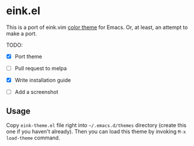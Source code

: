 eink.el
===========

This is a port of eink.vim [color theme](https://bitbucket.org/kisom/eink.vim) for Emacs. Or, at least, an attempt to make a port.

TODO:
* [X] Port theme
* [ ] Pull request to melpa
* [X] Write installation guide
* [ ] Add a screenshot


Usage
--------------

Copy `eink-theme.el` file right into `~/.emacs.d/themes` directory (create this one if you haven't already).
Then you can load this theme by invoking `M-x load-theme` command.
